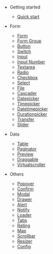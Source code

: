 - Getting started

  - [Quick start](README.md)

- Form

  - [Form](files/form/form.md)
  - [Form Group](files/form/form-group.md)
  - [Button](files/form/button.md)
  - [Switch](files/form/switch.md)
  - [Input](files/form/input.md)
  - [Input Number](files/form/input-number.md)
  - [Textarea](files/form/textarea.md)
  - [Radio](files/form/radio.md)
  - [Checkbox](files/form/checkbox.md)
  - [Select](files/form/select.md)
  - [File](files/form/file.md)
  - [Cascader](files/form/cascader.md)
  - [Datepicker](files/form/datepicker.md)
  - [Timepicker](files/form/timepicker.md)
  - [Datetimepicker](files/form/datetimepicker.md)
  - [Durationpicker](files/form/durationpicker.md)
  - [Transfer](files/form/transfer.md)
  - [Slider](files/form/slider.md)

- Data
  - [Table](files/data/table.md)
  - [Paginator](files/data/paginator.md)
  - [Preview](files/data/preview.md)
  - [Draggable](files/data/draggable.md)
  - [Virtualscroller](files/data/virtualscroller.md)

- Others
  - [Popover](files/others/popover.md)
  - [Confirm](files/others/confirm.md)
  - [Modal](files/others/modal.md)
  - [Drawer](files/others/drawer.md)
  - [Alert](files/others/alert.md)
  - [Notify](files/others/notify.md)
  - [Loader](files/others/loader.md)
  - [Tabs](files/others/tabs.md)
  - [Rating](files/others/rating.md)
  - [Map](files/others/map.md)
  - [Scrollbar](files/others/scrollbar.md)
  - [Resizer](files/others/resizer.md)
  - [Config](files/others/config.md)
